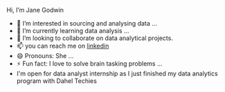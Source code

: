 Hi, I’m Jane Godwin
- 👀 I’m interested in sourcing and analysing data ...
- 🌱 I’m currently learning data analysis  ...
- 💞️ I’m looking to collaborate on data analytical projects.
- 📫 you can reach me on [linkedin](https://www.linkedin.com/in/chinemerem-godwin-a9351231b)
- 😄 Pronouns: She ...
- ⚡ Fun fact: I love to solve brain tasking problems ...
-  I'm open for data analyst internship as I just finished my data analytics program with Dahel Techies
<!---
Jane-kode/Jane-kode is a ✨ special ✨ repository because its `README.md` (this file) appears on your GitHub profile.
You can click the Preview link to take a look at your changes.
--->
